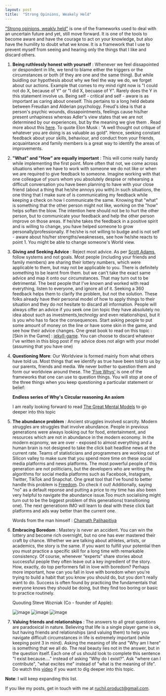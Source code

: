 ```yaml
---
layout: post
title:  "Strong Opinions, Weakely Held"
---
```


["Strong opinions, weakly held"][jekyll-opinions] is one of the frameworks used to deal with an uncertain future and yet, still move forward. It is one of the tools to become aware and have the courage to act on your knowledge, but also have the humility to doubt what we know. It is a framework that I use to prevent myself from seeing and hearing only the things that I like and discard others. 

1. **Being ruthlessly honest with yourself** : Whenever we feel dissapointed or despondent in life, we 
     tend to blame either the triggers or the circumstances or both (if they are one and the same thing). But while buidling our hypothesis about why we feel the way we do, we forget about our actions. Example that comes to my mind right now is "I could not do X, because of Y" or "I did X, becuase of Y". Rarely does the Y in this statement involve us. Being self - critical and self - aware is as important as caring about oneself. 
     This pertains to a long held debate between Freudian and Alderian psychology. Freud's idea is that a person's psychic wounds, dissapointments, feelings cause his/her present unhapiness whereas Adler's view states that we are not determined by our experiences, but by the meaning we give them . Read more about this [here][jekyll-blog]. To quote Elon Musk : "A well thought out critque of whatever you are doing is as valuable as gold". Hence, seeking constant feedback about your skills, behaviour, and conduct from your friends, acquaintance and family members is a great way to identify the areas of improvements. 

2. **"What" and "How" are equally important** : This will come really handy while implementing the first 
     point. More often that not, we come across situations when we have to work with someone we do not like or when we are required to give feedback to someone. Imagine working with that one colleague of yours whom you absolutely despise or rehearsing a difficult conversation you have been planning to have with your close friend (about a thing that he/she annoys you with).In such situations, the one thing that I make sure of is communicating my feedback while keeping a check on how I communicate the same. 
     Knowing that "what" is something that the other person might not like, working on the "how" helps soften the blow. The intention here should not be to hurt the other person, but to communicate your feedback and help the other person improve on those areas. If he/she takes the feedback in a positive spirit and is willing to change, you have helped someone to grow personally/professionally. If he/she is not willing to budge and is not self - aware about his/her strengths/weaknesses, see how he/she reacts to point 1. You might be able to change someone's World view. 


3. **Giving and Seeking Advice** : Reject most advice. As per [Scott Adams][jekyll-Adams], follow systems 
   and not goals. Most people (including your friends and family members) are sharing their lottery numbers, which were applicable to them, but may not be applicable to you. There is definitely something to be learnt from them. but we can't take the exact same advice and map it onto our circumstances. That may turn out to be detrimental. The best people that I've known and worked with read everything, listen to everyone, and ignore all of it. Seeking a 360 feedback helps them to clarify the problem, but not the solution. These folks already have their personal model of how to apply things to their situation and they do not hesitate to discard all information. People will always offer an advice if you seek one (on topic they have absolutely no idea about such as investments,technolgy and even relationships), but it is you who has to face the consequences. Start asking people to put some amount of money on the line or have some skin in the game, and see how their advice changes. One great book to read on this topic : [Skin in the Game] : [jekyll-game]. You can choose to discard whatever I've written in this blog post if my advice does not align with your model (assuming that you have one)

4. **Questioning More**: Our Worldview is formed mainly from what others have told us. Most things that we
   identify as true have been told to us by our parents, friends and media. We never bother to question them and form our worldview around these. The ['Five Whys'][jekyll-why] is one of the frameworks that one can use to question things. You will stop at one of the three things when you keep questioning a particular statement or belief: 

   **Endless series of Why's**
   **Circular reasoning** 
   **An axiom**

   I am really looking forward to read [The Great Mental Models][jekyll-models] to go deeper into this topic

5. **The abundance problem** : Ancient struggles involved scarcity. Modern struggles are struggles that 
     involve abundance. People in previous generations were always looking out for food, entertainment, and resources which are not in abundance in the modern economy. In the modern ecpnomy, we are over - exposed to almost everything and a human brain is not designed to take the click bait headline news at the current rate. Teams of statisticians and programmers are working out of Silicon valley to make sure that you spend more time on these social media platforms and news platforms. The most powerful people of this generation are not politicians, but the developers who are writing the algorithms for social media platforms such as Facebook, Instagram, Twitter, TikTok and Snapchat. One great tool that I've found to better handle this problem is [Freedom][jekyll-freedom]. Do check it out! Additionally, saying "no" as a default reponse and putting a price to my time has also been very helpful to navigate the abundance issue.Too much socialising might turn out to be the biggest problem of this generations( transitioning one). The next generationn IMO will learn to deal with these click bait platforms and ads way better than the current one. 

     Words from the man himself : [Chamath Palihapitiya][jekyll-chamath]

6. **Embracing Boredom** : Mastery is never an accident. You can win the lottery and become rich 
   overnight, but no one has ever mastered their craft by chance. Whether we are talking about athletes, artists, or academics, the story is the same. If you want to fulfill your potential then you must practice a specific skill for a long time with remarkable consistency. Of course, whenever “experts” share stories about successful people they often leave out a key ingredient of the story. How, exactly, do top performers fall in love with boredom? Perhaps more important, how can you fall in love with boredom when you're trying to build a habit that you know you should do, but you don't really want to do. Success is often found by practicing the fundamentals that everyone knows they should be doing, but they find too boring or basic to practice routinely. 

   Quouting Steve Wozniak (Co - founder of Apple): 

   ![image](https://github.com/23Ruchil/Blog/blob/gh-pages/assets/Images/Image-1.jpeg?raw=true)
   ![image](https://github.com/23Ruchil/Blog/blob/gh-pages/assets/Images/Image-2.jpeg?raw=true)
   ![image](https://github.com/23Ruchil/Blog/blob/gh-pages/assets/Images/Image-4.jpeg?raw=true)

7. **Valuing friends and relationships** : The answers to all great questions are paradoxical in nature. 
   Believing that life is a single player game is ok, but having friends and relationships (and valuing them) to help you navigate difficult circumstances in life is extremely important (while keeping point 3 in mind). Asking the meaning of life and "Why am I here" is something that we all do. The real beauty lies not in the answer, but in the question itself. Each one of us should look to complete this sentence "I exist because...." instead of asking "Why do I exist?". Ask "where can I contribute", "what excites me" instead of "what is the meaning of life". Do watch this [video][jekyll-video] if you want to dig deeper into this topic. 

**Note**: I will keep expanding this list. 

If you like my posts, get in touch with me at ruchil.product@gmail.com. 


[jekyll-opinions]: https://bobsutton.typepad.com/my_weblog/2006/07/strong_opinions.html
[jekyll-blog]: https://sipreads.com/the-courage-to-be-disliked/
[jekyll-Adams]: https://twitter.com/ScottAdamsSays?ref_src=twsrc%5Egoogle%7Ctwcamp%5Eserp%7Ctwgr%5Eauthor
[jekyll-game]: https://www.goodreads.com/book/show/36064445-skin-in-the-game?from_search=true&from_srp=true&qid=XW6mDhxbYM&rank=1
[jekyll-why]: https://en.wikipedia.org/wiki/Five_whys
[jekyll-video]: https://www.youtube.com/watch?v=3qHkcs3kG44
[jekyll-freedom]: https://www.youtube.com/watch?v=J54k7WrbfMg
[jekyll-chamath]: https://www.youtube.com/watch?v=J54k7WrbfMg
[jekyll-models]: https://www.goodreads.com/book/show/44245196-the-great-mental-models





















